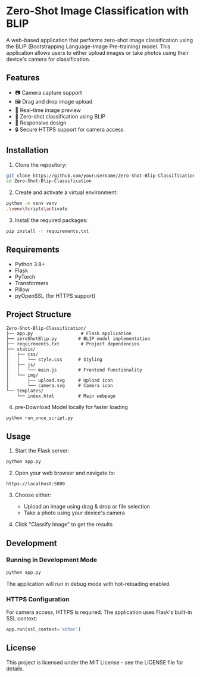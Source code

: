 # Zero-Shot Image Classification with BLIP

A web-based application that performs zero-shot image classification using the BLIP (Bootstrapping Language-Image Pre-training) model. This application allows users to either upload images or take photos using their device's camera for classification.

## Features

- 📷 Camera capture support
- 🖼️ Drag and drop image upload
- 🔄 Real-time image preview
- 🤖 Zero-shot classification using BLIP
- 📱 Responsive design
- 🔒 Secure HTTPS support for camera access

## Installation

1. Clone the repository:
```bash
git clone https://github.com/yourusername/Zero-Shot-Blip-Classification.git
cd Zero-Shot-Blip-Classification
```

2. Create and activate a virtual environment:
```bash
python -m venv venv
.\venv\Scripts\activate
```

3. Install the required packages:
```bash
pip install -r requirements.txt
```

## Requirements

- Python 3.8+
- Flask
- PyTorch
- Transformers
- Pillow
- pyOpenSSL (for HTTPS support)

## Project Structure

```
Zero-Shot-Blip-Classification/
├── app.py                  # Flask application
├── zeroShotBlip.py        # BLIP model implementation
├── requirements.txt        # Project dependencies
├── static/
│   ├── css/
│   │   └── style.css      # Styling
│   ├── js/
│   │   └── main.js        # Frontend functionality
│   └── img/
│       ├── upload.svg     # Upload icon
│       └── camera.svg     # Camera icon
└── templates/
    └── index.html         # Main webpage
```

4. pre-Download Model locally for faster loading
```bash
python run_once_script.py
```
## Usage

1. Start the Flask server:
```bash
python app.py
```

2. Open your web browser and navigate to:
```
https://localhost:5000
```

3. Choose either:
   - Upload an image using drag & drop or file selection
   - Take a photo using your device's camera

4. Click "Classify Image" to get the results

## Development

### Running in Development Mode

```bash
python app.py
```

The application will run in debug mode with hot-reloading enabled.

### HTTPS Configuration

For camera access, HTTPS is required. The application uses Flask's built-in SSL context:
```python
app.run(ssl_context='adhoc')
```


## License

This project is licensed under the MIT License - see the LICENSE file for details.

